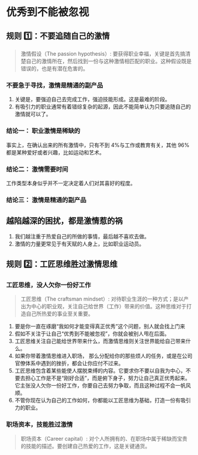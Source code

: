 # 优秀到不能被忽视

## 规则 1️⃣：不要追随自己的激情

> 激情假设（The passion hypothesis）: 要获得职业幸福，关键是首先搞清楚自己的激情所在，然后找到一份与这种激情相匹配的职业。这种假设既是错误的，也是有潜在危害的。

### 不要急于寻找，激情是精通的副产品

1. 关键是，要强迫自己去完成工作，强迫技能形成。这是最难的阶段。
2. 有吸引力的职业通常有着错综复杂的起源，因此不能简单认为只要追随自己的激情就可以了。

### 结论一： 职业激情是稀缺的

事实上，在确认出来的所有激情中，只有不到 4%与工作或教育有关，其他 96%都是某种爱好或者兴趣，比如运动和艺术。

### 结论二： 激情需要时间

工作类型本身似乎并不一定决定着人们对其喜好的程度。

### 结论三： 激情是精通的副产品

## 越陷越深的困扰，都是激情惹的祸

1. 我们越注重于热爱自己的所做的事情，最后越不喜欢去做。
2. 激情的力量更常见于有天赋的人身上，比如职业运动员。

## 规则 2️⃣：工匠思维胜过激情思维

### 工匠思维，没人欠你一份好工作

> 工匠思维（The craftsman mindset）: 对待职业生涯的一种方式；是以产出为中心的职业观，关注自己给世界（工作）带来的价值。这种思维对于打造自己所热爱的事业至关重要。

1. 要是你一直在琢磨“我如何才能变得真正优秀”这个问题，别人就会找上门来
2. 假如不关注于让自己“优秀到不能被忽视”，你就会被别人甩在后面。
3. 工匠思维关注自己能给世界带来什么，而激情思维则关注世界能给自己带来什么。
4. 如果你带着激情思维进入职场， 那么分配给你的那些烦人的任务，或是在公司官僚体系中遇到的挫折，都会让你应付不过来。
5. 工匠思维包含着某些能使人摆脱束缚的内容。它要求你不要以自我为中心，不要去担心工作是不是“刚好合适”，而是俯下身子，努力让自己真正优秀起来。它主张没人欠你一份好工作，你要自己去努力争取，而且这种过程不会一帆风顺。
6. 不管你现在认为自己的工作如何，你都能以工匠思维为基础，打造一份有吸引力的职业。

### 职场资本，技能胜过激情

> 职场资本（Career capital）: 对个人所拥有的、在职场中属于稀缺而宝贵的技能的描述。要创建自己热爱的工作，这是关键通货。
